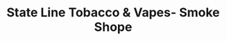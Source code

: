 ---
title: "State Line Tobacco & Vapes- Smoke Shope"
url: /hammond/state-line-tobacco-and-vapes-smoke-shope/
shop: tobacco
---